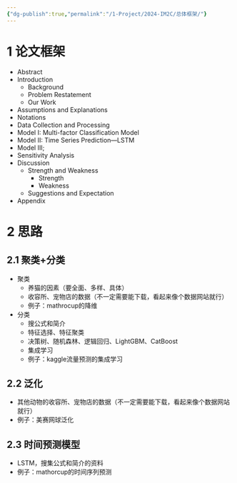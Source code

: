 ```yaml
---
{"dg-publish":true,"permalink":"/1-Project/2024-IM2C/总体框架/"}
---
```


# 1 论文框架
- Abstract
- Introduction
	- Background
	- Problem Restatement
	- Our Work
- Assumptions and Explanations
- Notations
- Data Collection and Processing
- Model I: Multi-factor Classification Model
- Model II: Time Series Prediction—LSTM
- Model III; 
- Sensitivity Analysis
- Discussion
	- Strength and Weakness
		- Strength
		- Weakness
	- Suggestions and Expectation
- Appendix
# 2 思路
## 2.1 聚类+分类
- 聚类
	- 养猫的因素（要全面、多样、具体）
	- 收容所、宠物店的数据（不一定需要能下载，看起来像个数据网站就行）
	- 例子：mathrocup的降维
- 分类
	- 搜公式和简介
	- 特征选择、特征聚类
	- 决策树、随机森林、逻辑回归、LightGBM、CatBoost
	- 集成学习
	- 例子：kaggle流量预测的集成学习
## 2.2 泛化
- 其他动物的收容所、宠物店的数据（不一定需要能下载，看起来像个数据网站就行）
- 例子：美赛网球泛化
## 2.3 时间预测模型
- LSTM，搜集公式和简介的资料
- 例子：mathorcup的时间序列预测



